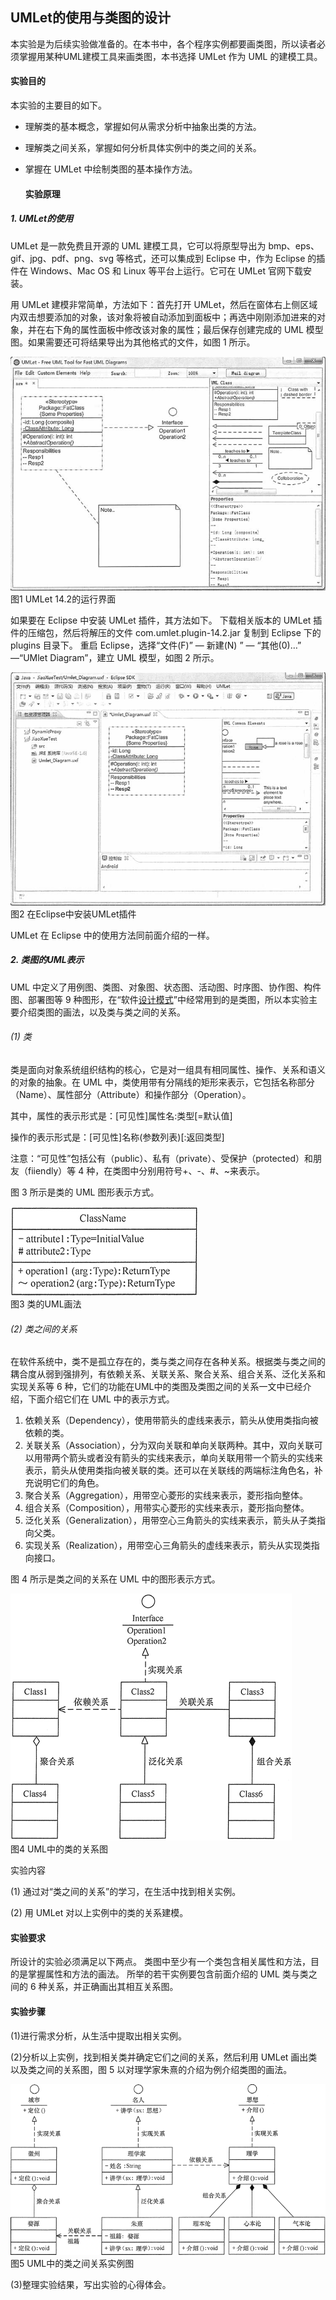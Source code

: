 ## UMLet的使用与类图的设计

本实验是为后续实验做准备的。在本书中，各个程序实例都要画类图，所以读者必须掌握用某种UML建模工具来画类图，本书选择 UMLet 作为 UML 的建模工具。

#### 实验目的

本实验的主要目的如下。

* 理解类的基本概念，掌握如何从需求分析中抽象出类的方法。
* 理解类之间关系，掌握如何分析具体实例中的类之间的关系。
* 掌握在 UMLet 中绘制类图的基本操作方法。
  
  #### 实验原理

##### 1. UMLet的使用

UMLet 是一款免费且开源的 UML 建模工具，它可以将原型导出为 bmp、eps、gif、jpg、pdf、png、svg 等格式，还可以集成到 Eclipse 中，作为 Eclipse 的插件在 Windows、Mac OS 和 Linux 等平台上运行。它可在 UMLet 官网下载安装。

用 UMLet 建模非常简单，方法如下：首先打开 UMLet，然后在窗体右上侧区域内双击想要添加的对象，该对象将被自动添加到面板中；再选中刚刚添加进来的对象，并在右下角的属性面板中修改该对象的属性；最后保存创建完成的 UML 模型图。如果需要还可将结果导出为其他格式的文件，如图 1 所示。

![3-1Q119161044c4](../uploads/25bfdb7a8f2e9ba182370fdef8bf642e/3-1Q119161044c4.jpg)  
图1 UMLet 14.2的运行界面

如果要在 Eclipse 中安装 UMLet 插件，其方法如下。
下载相关版本的 UMLet 插件的压缩包，然后将解压的文件 com.umlet.plugin-14.2.jar 复制到 Eclipse 下的 plugins 目录下。
重启 Eclipse，选择“文件(F)” — 新建(N) ” — “其他(0)…” —“UMlet Diagram”，建立 UML 模型，如图 2 所示。

![3-1Q119161112638](../uploads/29f0d037b7105c8e0afe52a93f7be96b/3-1Q119161112638.jpg)  
图2 在Eclipse中安装UMLet插件

UMLet 在 Eclipse 中的使用方法同前面介绍的一样。

##### 2. 类图的UML表示

UML 中定义了用例图、类图、对象图、状态图、活动图、时序图、协作图、构件图、部署图等 9 种图形，在“软件[设计模式](https://gitlab.com/superxzl/way-api/wikis/设计模式/设计模式)”中经常用到的是类图，所以本实验主要介绍类图的画法，以及类与类之间的关系。

###### (1) 类

类是面向对象系统组织结构的核心，它是对一组具有相同属性、操作、关系和语义的对象的抽象。在 UML 中，类使用带有分隔线的矩形来表示，它包括名称部分（Name）、属性部分（Attribute）和操作部分（Operation）。

其中，属性的表示形式是：[可见性]属性名:类型[=默认值]

操作的表示形式是：[可见性]名称(参数列表)[:返回类型]

注意：“可见性”包括公有（public）、私有（private）、受保护（protected）和朋友（fiiendly）等 4 种，在类图中分别用符号+、-、#、~来表示。

图 3 所示是类的 UML 图形表示方式。

![3-1Q119161139429](../uploads/5ed666822df40d59c567aa5e3689976f/3-1Q119161139429.gif)  
图3 类的UML画法

###### (2) 类之间的关系

在软件系统中，类不是孤立存在的，类与类之间存在各种关系。根据类与类之间的耦合度从弱到强排列，有依赖关系、关联关系、聚合关系、组合关系、泛化关系和实现关系等 6 种，它们的功能在UML中的类图及类图之间的关系一文中已经介绍，下面介绍它们在 UML 中的表示方式。

1. 依赖关系（Dependency），使用带箭头的虚线来表示，箭头从使用类指向被依赖的类。
2. 关联关系（Association），分为双向关联和单向关联两种。其中，双向关联可以用带两个箭头或者没有箭头的实线来表示，单向关联用带一个箭头的实线来表示，箭头从使用类指向被关联的类。还可以在关联线的两端标注角色名，补充说明它们的角色。
3. 聚合关系（Aggregation），用带空心菱形的实线来表示，菱形指向整体。
4. 组合关系（Composition），用带实心菱形的实线来表示，菱形指向整体。
5. 泛化关系（Generalization），用带空心三角箭头的实线来表示，箭头从子类指向父类。
6. 实现关系（Realization），用带空心三角箭头的虚线来表示，箭头从实现类指向接口。

图 4 所示是类之间的关系在 UML 中的图形表示方式。

![3-1Q119161203241](../uploads/7c288ff610978fe0fde5ff0c62c6d145/3-1Q119161203241.gif)  
图4 UML中的类的关系图

实验内容

(1) 通过对“类之间的关系”的学习，在生活中找到相关实例。

(2) 用 UMLet 对以上实例中的类的关系建模。

#### 实验要求

所设计的实验必须满足以下两点。
类图中至少有一个类包含相关属性和方法，目的是掌握属性和方法的画法。
所举的若干实例要包含前面介绍的 UML 类与类之间的 6 种关系，并正确画出其相互关系图。

#### 实验步骤

(1)进行需求分析，从生活中提取出相关实例。

(2)分析以上实例，找到相关类并确定它们之间的关系，然后利用 UMLet 画出类以及类之间的关系图，图 5 以对理学家朱熹的介绍为例介绍类图的画法。

![3-1Q11916122cV](../uploads/08f0b4a7f3fdb2f3d24758534ce4908f/3-1Q11916122cV.gif)  
图5 UML中的类之间关系实例图

(3)整理实验结果，写出实验的心得体会。